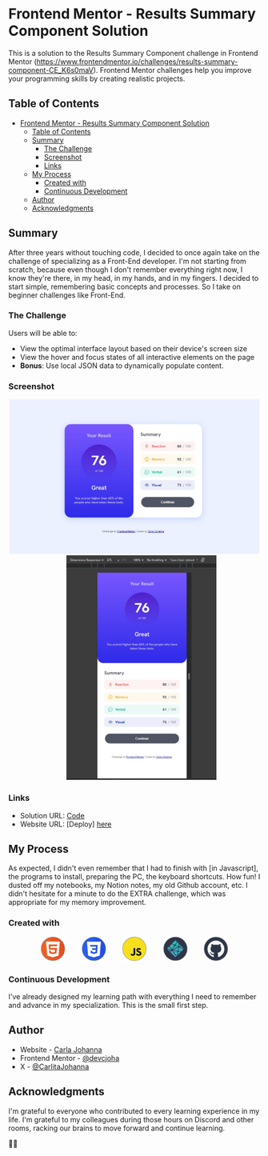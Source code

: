 # Frontend Mentor - Results Summary Component Solution

This is a solution to the Results Summary Component challenge in Frontend Mentor (https://www.frontendmentor.io/challenges/results-summary-component-CE_K6s0maV). Frontend Mentor challenges help you improve your programming skills by creating realistic projects.

## Table of Contents

- [Frontend Mentor - Results Summary Component Solution](#frontend-mentor---results-summary-component-solution)
  - [Table of Contents](#table-of-contents)
  - [Summary](#summary)
    - [The Challenge](#the-challenge)
    - [Screenshot](#screenshot)
    - [Links](#links)
  - [My Process](#my-process)
    - [Created with](#created-with)
    - [Continuous Development](#continuous-development)
  - [Author](#author)
  - [Acknowledgments](#acknowledgments)

## Summary

After three years without touching code, I decided to once again take on the challenge of specializing as a Front-End developer. I'm not starting from scratch, because even though I don't remember everything right now, I know they're there, in my head, in my hands, and in my fingers.
I decided to start simple, remembering basic concepts and processes. So I take on beginner challenges like Front-End.

### The Challenge

Users will be able to:

- View the optimal interface layout based on their device's screen size
- View the hover and focus states of all interactive elements on the page
- **Bonus**: Use local JSON data to dynamically populate content.

### Screenshot
<p align="center">
  <img src="./assets/images/results-summary-component-desktop.jpg" width="500" alt="vista desktop" />
  &nbsp;&nbsp;&nbsp;&nbsp;&nbsp;&nbsp;
  <img src="./assets/images/results-summary-component-mobile.jpg" width="300" alt="Vista mobile" />
</p>


### Links

- Solution URL: [Code](https://github.com/devcjoha/results-summary-component-main)
- Website URL: [Deploy] [here](https://results-summary-frontend-joha.netlify.app/)

## My Process
As expected, I didn't even remember that I had to finish with [in Javascript], the programs to install, preparing the PC, the keyboard shortcuts. How fun! I dusted off my notebooks, my Notion notes, my old Github account, etc.
I didn't hesitate for a minute to do the EXTRA challenge, which was appropriate for my memory improvement.

### Created with

<p align="center">
<img src="./assets/images/html.svg" alt="html" width="50px" />
 &nbsp;&nbsp;&nbsp;&nbsp;&nbsp;&nbsp;
<img src="./assets/images/css.svg" alt="css" width="50px" />
 &nbsp;&nbsp;&nbsp;&nbsp;&nbsp;&nbsp;
<img src="./assets/images/js.svg" alt="svg" width="50px" />
 &nbsp;&nbsp;&nbsp;&nbsp;&nbsp;&nbsp;
<img src="./assets/images/netlify.svg" alt="netlify" width="50px" />
 &nbsp;&nbsp;&nbsp;&nbsp;&nbsp;&nbsp;
<img src="./assets/images/github.svg" alt="github" width="50px" />
</p>

### Continuous Development

I've already designed my learning path with everything I need to remember and advance in my specialization. This is the small first step.

## Author

- Website - [Carla Johanna](https://github.com/devcjoha)
- Frontend Mentor - [@devcjoha](https://www.frontendmentor.io/profile/devcjoha)
- X - [@CarlitaJohanna](https://www.x.com/carlitajohana)

## Acknowledgments

I'm grateful to everyone who contributed to every learning experience in my life. I'm grateful to my colleagues during those hours on Discord and other rooms, racking our brains to move forward and continue learning.

👋🏻
